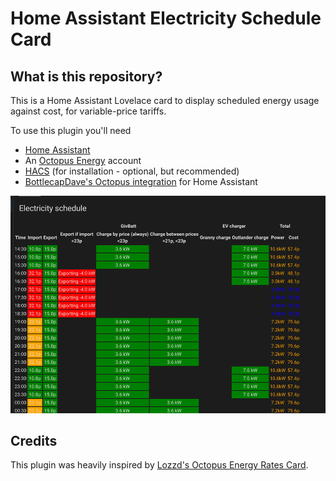 # Home Assistant Electricity Schedule Card

## What is this repository?

This is a Home Assistant Lovelace card to display scheduled energy usage against cost, for variable-price tariffs.

To use this plugin you'll need
* [Home Assistant](https://www.home-assistant.io/)
* An [Octopus Energy](https://share.octopus.energy/flax-otter-889) account
* [HACS](https://www.hacs.xyz/) (for installation - optional, but recommended)
* [BottlecapDave's Octopus integration](https://github.com/BottlecapDave/HomeAssistant-OctopusEnergy) for Home Assistant

![Card screenshot](docs/img/card-screenshot-1.png)



## Credits

This plugin was heavily inspired by [Lozzd's Octopus Energy Rates Card](https://github.com/lozzd/octopus-energy-rates-card).
